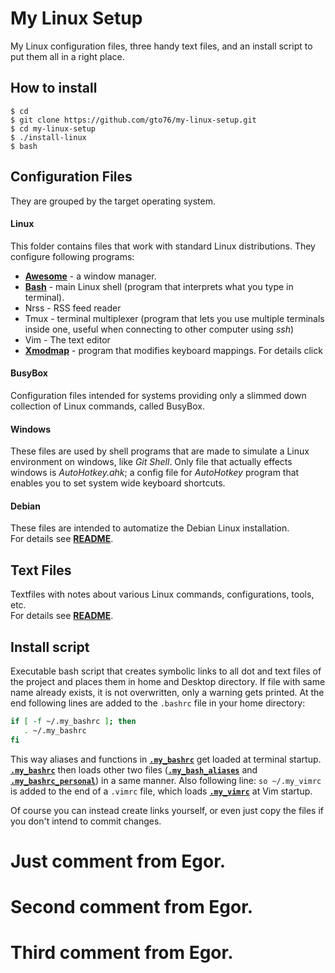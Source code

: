 My Linux Setup
==============
My Linux configuration files, three handy text files, and an install script to put them all in a right place.

How to install
--------------

```
$ cd
$ git clone https://github.com/gto76/my-linux-setup.git
$ cd my-linux-setup 
$ ./install-linux
$ bash
```

Configuration Files
------------
They are grouped by the target operating system.

#### Linux
This folder contains files that work with standard Linux distributions. They configure following programs:
* [**Awesome**](/conf-files/linux/awesome) - a window manager. 
*  [**Bash**](/conf-files/linux/bash) - main Linux shell (program that interprets what you type in terminal). 
* Nrss - RSS feed reader
* Tmux - terminal multiplexer (program that lets you use multiple terminals inside one, useful when connecting to other computer using *ssh*)
* Vim - The text editor
* [**Xmodmap**](/conf-files/linux/xmodmap) - program that modifies keyboard mappings. For details click

#### BusyBox
Configuration files intended for systems providing only a slimmed down collection of Linux commands, called BusyBox.

#### Windows
These files are used by shell programs that are made to simulate a Linux environment on windows, like *Git Shell*. Only file that actually effects windows is *AutoHotkey.ahk*; a config file for *AutoHotkey* program that enables you to set system wide keyboard shortcuts.  

#### Debian
These files are intended to automatize the Debian Linux installation.   
For details see [**README**](conf-files/debian).

Text Files
----------
Textfiles with notes about various Linux commands, configurations, tools, etc.  
For details see [**README**](text-files).

Install script
--------------
Executable bash script that creates symbolic links to all dot and text files of the project and places them in home and Desktop directory. If file with same name already exists, it is not overwritten, only a warning gets printed. At the end following lines are added to the `.bashrc` file in your home directory:
``` bash
if [ -f ~/.my_bashrc ]; then
   . ~/.my_bashrc
fi
```
This way aliases and functions in [**`.my_bashrc`**](/conf-files/linux/bash/.my_bashrc) get loaded at terminal startup. [**`.my_bashrc`**](/conf-files/linux/bash/.my_bashrc) then loads other two files ([**`.my_bash_aliases`**](/conf-files/linux/bash/.my_bash_aliases) and [**`.my_bashrc_personal`**](/conf-files/linux/bash/.my_bashrc_personal)) in a same manner.
Also following line: `so ~/.my_vimrc` is added to the end of a `.vimrc` file, which loads [**`.my_vimrc`**](/conf-files/linux/bash/.my_vimrc) at Vim startup. 

Of course you can instead create links yourself, or even just copy the files if you don't intend to commit changes.

# Just comment from Egor.
# Second comment from Egor.
# Third comment from Egor.






